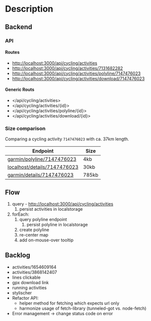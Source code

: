 # Description

## Backend

### API

#### Routes

- <http://localhost:3000/api/cycling/activities>
- <http://localhost:3000/api/cycling/activities/7131682282>
- <http://localhost:3000/api/cycling/activities/polyline/7147476023>
- <http://localhost:3000/api/cycling/activities/download/7147476023>

#### Generic Routs

- </api/cycling/activities>
- </api/cycling/activities/{id}>
- </api/cycling/activities/polyline/{id}>
- </api/cycling/activities/download/{id}>

### Size comparison

Comparing a cycling activity `7147476023` with ca. 37km length.

| Endpoint                                                                                                                                                 | Size  |
| -------------------------------------------------------------------------------------------------------------------------------------------------------- | ----- |
| [garmin/polyline/7147476023](https://connect.garmin.com/modern/proxy/activity-service/activity/polyline/7147476023)                                      | 4kb   |
| [localhost/details/7147476023](http://localhost:3000/api/cycling/activities/7147476023)                                                                  | 30kb  |
| [garmin/details/7147476023](https://connect.garmin.com/modern/proxy/activity-service/activity/7147476023/details?maxChartSize=2000&maxPolylineSize=4000) | 785kb |

## Flow

1. query - <http://localhost:3000/api/cycling/activities>
   1. persist activities in localstorage
2. forEach:
   1. query polyline endpoint
      1. persist polyline in localstorage
   2. create polyline
   3. re-center map
   4. add on-mouse-over tooltip

## Backlog

- activities/1654609164
- activities/3868142407
- lines clickable
- gpx download link
- running activities
- stylischer
- Refactor API:
  - helper method for fetching which expects url only
  - harmonize usage of fetch-library (tunneled-got vs. node-fetch)
- Error management -> change status code on error
